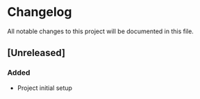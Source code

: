 # Changelog
All notable changes to this project will be documented in this file.

## [Unreleased]
### Added

- Project initial setup
